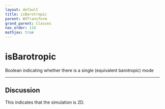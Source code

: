 ```yaml
---
layout: default
title: isBarotropic
parent: WVTransform
grand_parent: Classes
nav_order: 114
mathjax: true
---
```


#  isBarotropic

Boolean indicating whether there is a single (equivalent barotropic) mode


---

## Discussion
This indicates that the simulation is 2D.
